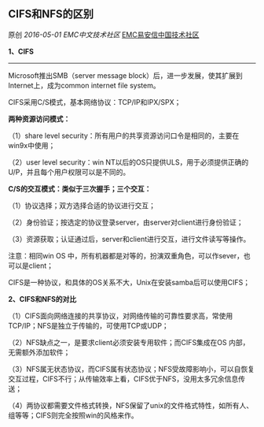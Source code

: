 ## CIFS和NFS的区别

原创 *2016-05-01* *EMC中文技术社区* [EMC易安信中国技术社区](https://mp.weixin.qq.com/s?__biz=MjM5NjY0NzAwMg==&mid=2651770808&idx=1&sn=961617ed6d74e81b99163455738b904a&scene=21##)

**1、CIFS**

** **

Microsoft推出SMB（server message block）后，进一步发展，使其扩展到Internet上，成为common internet file system。

 

CIFS采用C/S模式，基本网络协议：TCP/IP和IPX/SPX；

 

 

**两种资源访问模式：**

 

（1）share level security：所有用户的共享资源访问口令是相同的，主要在win9x中使用；

（2）user level security：win NT以后的OS只提供ULS，用于必须提供正确的U/P，并且每个用户权限可以是不同的。

 

 

**C/S的交互模式：类似于三次握手；三个交互：**

 

（1）协议选择；双方选择合适的协议进行交互；

（2）身份验证；按选定的协议登录server，由server对client进行身份验证；

（3）资源获取；认证通过后，server和client进行交互，进行文件读写等操作。

 

注意：相同win OS 中，所有机器都是对等的，扮演双重角色，可以作sever，也可以是client；

 

CIFS是一种协议，和具体的OS关系不大，Unix在安装samba后可以使用CIFS；

 

 

**2、CIFS和NFS的对比**

 

（1）CIFS面向网络连接的共享协议，对网络传输的可靠性要求高，常使用TCP/IP；NFS是独立于传输的，可使用TCP或UDP；

（2）NFS缺点之一，是要求client必须安装专用软件；而CIFS集成在OS 内部，无需额外添加软件；

（3）NFS属无状态协议，而CIFS属有状态协议；NFS受故障影响小，可以自恢复交互过程，CIFS不行；从传输效率上看，CIFS优于NFS，没用太多冗余信息传送；

（4）两协议都需要文件格式转换，NFS保留了unix的文件格式特性，如所有人、组等等；CIFS则完全按照win的风格来作。